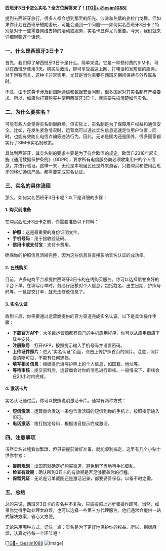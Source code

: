 **西班牙3日卡怎么实名？全方位解答来了！[[TG💪+ @esim1088](https://t.me/s/esim1088)]**

提到去西班牙旅行，很多人都会想到那里的阳光、沙滩和热情的弗拉门戈舞。但如果你计划在西班牙短期游玩，可能会遇到一个问题——如何实名西班牙3日卡？特别是对于一些需要网络支持的活动或服务，实名卡显得尤为重要。今天，我们就来详细聊聊这个话题。

### 一、什么是西班牙3日卡？

首先，我们得了解西班牙3日卡是什么。简单来说，它是一种预付费的SIM卡，可以在西班牙使用3天。购买后激活，即可享受高速上网、打电话和发短信的服务。对于游客而言，这种卡非常实用，尤其是当你需要在西班牙期间保持与外界联系时。

不过，由于这类卡涉及到国际通信和数据安全问题，很多国家对其实名制有严格要求。所以，如果你打算购买并使用西班牙3日卡，就需要先搞清楚如何实名。

### 二、为什么要实名？

可能有些人会觉得实名制很麻烦，但实际上，实名制是为了保障用户权益和通信安全。比如，在发生紧急情况时，运营商可以通过实名信息迅速定位用户位置；同时，也能有效防止电信诈骗等违法行为。因此，无论是国内还是国外，很多国家都实行了SIM卡实名制政策。

具体到西班牙，其实名制的要求主要是为了符合欧盟的规定。欧盟自2018年起实施《通用数据保护条例》（GDPR），要求所有电信服务商必须收集用户的个人信息，并进行验证。这样一来，无论是本地居民还是外来游客，只要购买和使用西班牙的移动通信产品，都需要完成实名认证。

### 三、实名的具体流程

那么，如何实名西班牙3日卡呢？以下是详细的步骤：

#### 1. 购买前准备

在购买西班牙3日卡之前，你需要准备以下材料：
- **护照**：这是最重要的身份证明文件。
- **手机号码**：用于接收验证码。
- **信用卡或支付宝**：支付卡费用。

确保你的护照信息清晰完整，因为这些信息将直接影响实名认证的成功率。

#### 2. 在线购买

目前，许多电商平台都提供西班牙3日卡的在线购买服务。你可以选择信誉良好的平台下单。在填写订单时，务必仔细核对个人信息，包括姓名、出生日期、护照号码等。一旦提交订单，就无法修改信息了。

#### 3. 实名认证

收到卡后，你需要通过运营商提供的官方渠道完成实名认证。以下是具体操作步骤：

- **下载官方APP**：大多数运营商都有自己的手机应用程序，你可以从应用商店下载并安装。
- **注册账号**：打开APP，按照提示输入手机号码并设置密码。
- **上传证件照片**：进入“实名认证”页面，点击上传护照首页的照片。注意，照片要清晰可见，不能有任何遮挡。
- **填写相关信息**：根据提示填写护照上的个人信息，如国籍、地址等。
- **等待审核**：提交资料后，运营商会对你的信息进行审核。一般情况下，审核会在24小时内完成。

#### 4. 激活卡片

实名认证通过后，你可以按照说明激活卡片。通常有两种方式：
- **短信激活**：运营商会发送一条包含激活码的短信到你的手机上，按照指示输入即可。
- **电话激活**：拨打指定号码，根据语音提示完成激活。

### 四、注意事项

虽然实名过程看似繁琐，但只要提前做好准备，就能顺利搞定。这里有几个小贴士供你参考：

- **提前规划**：出国前就确定好购买渠道，避免到了当地再手忙脚乱。
- **检查有效期**：确认所购3日卡的有效期是否足够覆盖你的行程。
- **保留凭证**：无论是订单截图还是激活记录，都要妥善保存，以备不时之需。

### 五、总结

总的来说，西班牙3日卡的实名并不复杂，只需按照上述步骤操作即可。当然，如果你觉得手动处理太麻烦，也可以选择一些第三方代理服务，他们通常会提供一站式解决方案，省心又方便。

无论采用哪种方式，记住一点：实名是为了更好地保护你的权益。所以，别嫌麻烦，认真对待每一个环节吧！

[[TG💪+ @esim1088](https://t.me/s/esim1088) ![Image](https://i.postimg.cc/4NQfJmqS/Snipaste-2025-05-13-00-14-12.png)]